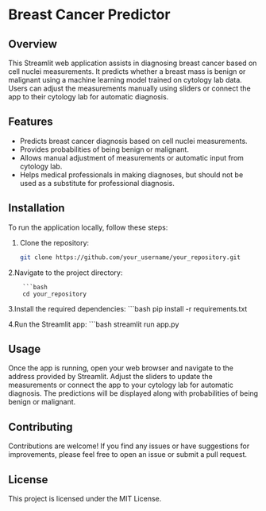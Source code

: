 
# Breast Cancer Predictor

## Overview

This Streamlit web application assists in diagnosing breast cancer based on cell nuclei measurements. It predicts whether a breast mass is benign or malignant using a machine learning model trained on cytology lab data. Users can adjust the measurements manually using sliders or connect the app to their cytology lab for automatic diagnosis.

## Features

- Predicts breast cancer diagnosis based on cell nuclei measurements.
- Provides probabilities of being benign or malignant.
- Allows manual adjustment of measurements or automatic input from cytology lab.
- Helps medical professionals in making diagnoses, but should not be used as a substitute for professional diagnosis.

## Installation

To run the application locally, follow these steps:

1. Clone the repository:

   ```bash
   git clone https://github.com/your_username/your_repository.git

2.Navigate to the project directory:

        ```bash
        cd your_repository


3.Install the required dependencies: 
        ```bash
        pip install -r requirements.txt


4.Run the Streamlit app:
           ```bash
           streamlit run app.py

## Usage
Once the app is running, open your web browser and navigate to the address provided by Streamlit. Adjust the sliders to update the measurements or connect the app to your cytology lab for automatic diagnosis. The predictions will be displayed along with probabilities of being benign or malignant.

## Contributing
Contributions are welcome! If you find any issues or have suggestions for improvements, please feel free to open an issue or submit a pull request.

## License
This project is licensed under the MIT License.


